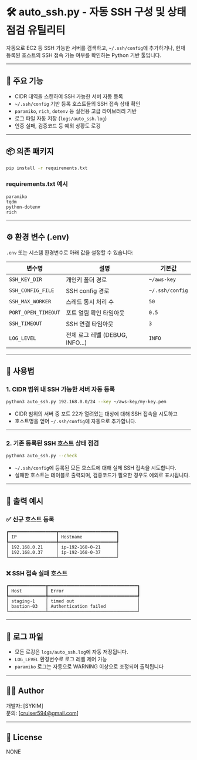 # 🛠️ auto_ssh.py - 자동 SSH 구성 및 상태 점검 유틸리티

자동으로 EC2 등 SSH 가능한 서버를 검색하고, `~/.ssh/config`에 추가하거나, 현재 등록된 호스트의 SSH 접속 가능 여부를 확인하는 Python 기반 툴입니다.

---

## 🚀 주요 기능

- CIDR 대역을 스캔하여 SSH 가능한 서버 자동 등록
- `~/.ssh/config` 기반 등록 호스트들의 SSH 접속 상태 확인
- `paramiko`, `rich`, `dotenv` 등 실전용 고급 라이브러리 기반
- 로그 파일 자동 저장 (`logs/auto_ssh.log`)
- 인증 실패, 검증코드 등 예외 상황도 로깅

---

## 📦 의존 패키지

```bash
pip install -r requirements.txt
```

### requirements.txt 예시

```
paramiko
tqdm
python-dotenv
rich
```

---

## ⚙️ 환경 변수 (.env)

`.env` 또는 시스템 환경변수로 아래 값을 설정할 수 있습니다:

| 변수명 | 설명 | 기본값 |
|--------|------|--------|
| `SSH_KEY_DIR` | 개인키 폴더 경로 | `~/aws-key` |
| `SSH_CONFIG_FILE` | SSH config 경로 | `~/.ssh/config` |
| `SSH_MAX_WORKER` | 스레드 동시 처리 수 | `50` |
| `PORT_OPEN_TIMEOUT` | 포트 열림 확인 타임아웃 | `0.5` |
| `SSH_TIMEOUT` | SSH 연결 타임아웃 | `3` |
| `LOG_LEVEL` | 전체 로그 레벨 (DEBUG, INFO...) | `INFO` |

---

## 🧪 사용법

### 1. CIDR 범위 내 SSH 가능한 서버 자동 등록

```bash
python3 auto_ssh.py 192.168.0.0/24 --key ~/aws-key/my-key.pem
```

- CIDR 범위의 서버 중 포트 22가 열려있는 대상에 대해 SSH 접속을 시도하고
- 호스트명을 얻어 `~/.ssh/config`에 자동으로 추가합니다.

---

### 2. 기존 등록된 SSH 호스트 상태 점검

```bash
python3 auto_ssh.py --check
```

- `~/.ssh/config`에 등록된 모든 호스트에 대해 실제 SSH 접속을 시도합니다.
- 실패한 호스트는 테이블로 출력되며, 검증코드가 필요한 경우도 예외로 표시됩니다.

---

## 🧾 출력 예시

### ✅ 신규 호스트 등록

```text
┏━━━━━━━━━━━━━━━━━━┳━━━━━━━━━━━━━━━━━━━━━━┓
┃ IP               ┃ Hostname             ┃
┡━━━━━━━━━━━━━━━━━━╇━━━━━━━━━━━━━━━━━━━━━━┩
│ 192.168.0.21     │ ip-192-168-0-21      │
│ 192.168.0.37     │ ip-192-168-0-37      │
└──────────────────┴──────────────────────┘
```

### ❌ SSH 접속 실패 호스트

```text
┏━━━━━━━━━━━━━━┳━━━━━━━━━━━━━━━━━━━━━━━━━━━━━━━━━━┓
┃ Host         ┃ Error                            ┃
┡━━━━━━━━━━━━━━╇━━━━━━━━━━━━━━━━━━━━━━━━━━━━━━━━━━┩
│ staging-1    │ timed out                        │
│ bastion-03   │ Authentication failed            │
└──────────────┴──────────────────────────────────┘
```

---

## 📁 로그 파일

- 모든 로깅은 `logs/auto_ssh.log`에 자동 저장됩니다.
- `LOG_LEVEL` 환경변수로 로그 레벨 제어 가능
- `paramiko` 로그는 자동으로 WARNING 이상으로 조정되어 출력됩니다

---

## 🧑‍💻 Author

개발자: [SYKIM]  
문의: [cruiser594@gmail.com]

---

## 📝 License
NONE